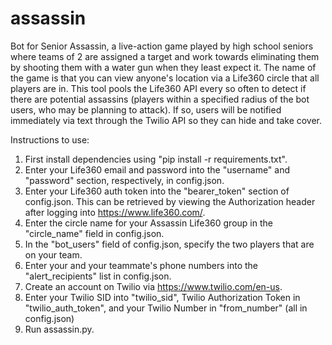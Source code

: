 # assassin

Bot for Senior Assassin, a live-action game played by high school seniors where teams of 2 are assigned a target and work towards eliminating them by shooting them with a water gun when they least expect it. The name of the game is that you can view anyone's location via a Life360 circle that all players are in. This tool pools the Life360 API every so often to detect if there are potential assassins (players within a specified radius of the bot users, who may be planning to attack). If so, users will be notified immediately via text through the Twilio API so they can hide and take cover.

Instructions to use:

1. First install dependencies using "pip install -r requirements.txt".
2. Enter your Life360 email and password into the "username" and "password" section, respectively, in config.json.
3. Enter your Life360 auth token into the "bearer_token" section of config.json. This can be retrieved by viewing the Authorization header after logging into https://www.life360.com/.
4. Enter the circle name for your Assassin Life360 group in the "circle_name" field in config.json.
5. In the "bot_users" field of config.json, specify the two players that are on your team.
6. Enter your and your teammate's phone numbers into the "alert_recipients" list in config.json.
7. Create an account on Twilio via https://www.twilio.com/en-us.
8. Enter your Twilio SID into "twilio_sid", Twilio Authorization Token in "twilio_auth_token", and your Twilio Number in "from_number" (all in config.json)
9. Run assassin.py.
